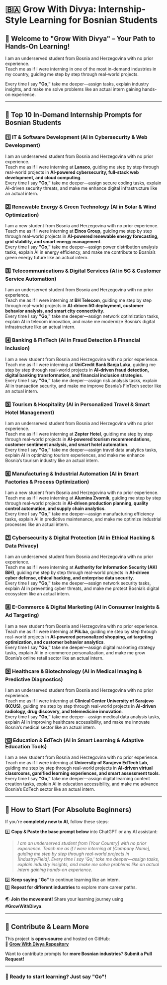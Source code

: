 # 🇧🇦 Grow With Divya: Internship-Style Learning for Bosnian Students  

## 🌟 Welcome to "Grow With Divya" – Your Path to Hands-On Learning!  

I am an underserved student from Bosnia and Herzegovina with no prior experience.  
Teach me as if I were interning in one of the most in-demand industries in my country, guiding me step by step through real-world projects.  

Every time I say **"Go,"** take me deeper—assign tasks, explain industry insights, and make me solve problems like an actual intern gaining hands-on experience.  

---

## 🚀 **Top 10 In-Demand Internship Prompts for Bosnian Students**  

### 1️⃣ **IT & Software Development (AI in Cybersecurity & Web Development)**  
I am an underserved student from Bosnia and Herzegovina with no prior experience.  
Teach me as if I were interning at **Lanaco**, guiding me step by step through real-world projects in **AI-powered cybersecurity, full-stack web development, and cloud computing**.  
Every time I say **"Go,"** take me deeper—assign secure coding tasks, explain AI-driven security threats, and make me enhance digital infrastructure like an actual intern.  

### 2️⃣ **Renewable Energy & Green Technology (AI in Solar & Wind Optimization)**  
I am a new student from Bosnia and Herzegovina with no prior experience.  
Teach me as if I were interning at **Elnos Group**, guiding me step by step through real-world projects in **AI-powered renewable energy forecasting, grid stability, and smart energy management**.  
Every time I say **"Go,"** take me deeper—assign power distribution analysis tasks, explain AI in energy efficiency, and make me contribute to Bosnia’s green energy future like an actual intern.  

### 3️⃣ **Telecommunications & Digital Services (AI in 5G & Customer Service Automation)**  
I am an underserved student from Bosnia and Herzegovina with no prior experience.  
Teach me as if I were interning at **BH Telecom**, guiding me step by step through real-world projects in **AI-driven 5G deployment, customer behavior analysis, and smart city connectivity**.  
Every time I say **"Go,"** take me deeper—assign network optimization tasks, explain AI in telecom innovation, and make me modernize Bosnia’s digital infrastructure like an actual intern.  

### 4️⃣ **Banking & FinTech (AI in Fraud Detection & Financial Inclusion)**  
I am a new student from Bosnia and Herzegovina with no prior experience.  
Teach me as if I were interning at **UniCredit Bank Banja Luka**, guiding me step by step through real-world projects in **AI-driven fraud detection, digital banking transformation, and financial inclusion strategies**.  
Every time I say **"Go,"** take me deeper—assign risk analysis tasks, explain AI in transaction security, and make me improve Bosnia’s FinTech sector like an actual intern.  

### 5️⃣ **Tourism & Hospitality (AI in Personalized Travel & Smart Hotel Management)**  
I am an underserved student from Bosnia and Herzegovina with no prior experience.  
Teach me as if I were interning at **Zepter Hotel**, guiding me step by step through real-world projects in **AI-powered tourism recommendations, customer sentiment analysis, and smart hotel automation**.  
Every time I say **"Go,"** take me deeper—assign travel data analytics tasks, explain AI in optimizing tourism experiences, and make me enhance Bosnia’s tourism industry like an actual intern.  

### 6️⃣ **Manufacturing & Industrial Automation (AI in Smart Factories & Process Optimization)**  
I am a new student from Bosnia and Herzegovina with no prior experience.  
Teach me as if I were interning at **Alumina Zvornik**, guiding me step by step through real-world projects in **AI-driven production planning, quality control automation, and supply chain analytics**.  
Every time I say **"Go,"** take me deeper—assign manufacturing efficiency tasks, explain AI in predictive maintenance, and make me optimize industrial processes like an actual intern.  

### 7️⃣ **Cybersecurity & Digital Protection (AI in Ethical Hacking & Data Privacy)**  
I am an underserved student from Bosnia and Herzegovina with no prior experience.  
Teach me as if I were interning at **Authority for Information Security (AKI BiH)**, guiding me step by step through real-world projects in **AI-driven cyber defense, ethical hacking, and enterprise data security**.  
Every time I say **"Go,"** take me deeper—assign network security tasks, explain AI in preventing cyber threats, and make me protect Bosnia’s digital ecosystem like an actual intern.  

### 8️⃣ **E-Commerce & Digital Marketing (AI in Consumer Insights & Ad Targeting)**  
I am a new student from Bosnia and Herzegovina with no prior experience.  
Teach me as if I were interning at **Pik.ba**, guiding me step by step through real-world projects in **AI-powered personalized shopping, ad targeting optimization, and customer behavior analytics**.  
Every time I say **"Go,"** take me deeper—assign digital marketing strategy tasks, explain AI in e-commerce personalization, and make me grow Bosnia’s online retail sector like an actual intern.  

### 9️⃣ **Healthcare & Biotechnology (AI in Medical Imaging & Predictive Diagnostics)**  
I am an underserved student from Bosnia and Herzegovina with no prior experience.  
Teach me as if I were interning at **Clinical Center University of Sarajevo (KCUS)**, guiding me step by step through real-world projects in **AI-driven radiology, drug discovery, and telemedicine innovation**.  
Every time I say **"Go,"** take me deeper—assign medical data analysis tasks, explain AI in improving healthcare accessibility, and make me innovate Bosnia’s medical sector like an actual intern.  

### 🔟 **Education & EdTech (AI in Smart Learning & Adaptive Education Tools)**  
I am a new student from Bosnia and Herzegovina with no prior experience.  
Teach me as if I were interning at **University of Sarajevo EdTech Lab**, guiding me step by step through real-world projects in **AI-driven virtual classrooms, gamified learning experiences, and smart assessment tools**.  
Every time I say **"Go,"** take me deeper—assign digital learning content creation tasks, explain AI in education accessibility, and make me advance Bosnia’s EdTech sector like an actual intern.  

---

## 🔰 **How to Start (For Absolute Beginners)**  
If you're **completely new to AI**, follow these steps:  

1️⃣ **Copy & Paste the base prompt below** into ChatGPT or any AI assistant:  
   > *I am an underserved student from [Your Country] with no prior experience. Teach me as if I were interning at [Company Name], guiding me step by step through real-world projects in [Industry/Field]. Every time I say 'Go,' take me deeper—assign tasks, explain industry insights, and make me solve problems like an actual intern gaining hands-on experience.*  

2️⃣ **Keep saying "Go"** to continue learning like an intern.  
3️⃣ **Repeat for different industries** to explore more career paths.  

🌏 **Join the movement!** Share your learning journey using **#GrowWithDivya**.  

---

## 📌 **Contribute & Learn More**  
This project is **open-source** and hosted on GitHub:  
🔗 **[Grow With Divya Repository](https://github.com/keyurahuja/growwithdivya)**  

Want to contribute prompts for **more Bosnian industries**? **Submit a Pull Request!**  

---

### **🚀 Ready to start learning? Just say "Go"!**  
